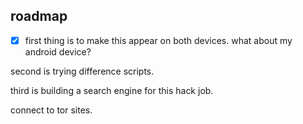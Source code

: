 
## roadmap
- [x] first thing is to make this appear on both devices. what about my android device?

second is trying difference scripts.

third is building a search engine for this hack job.

connect to tor sites.
